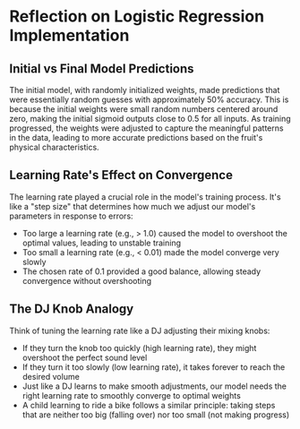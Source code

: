 # Reflection on Logistic Regression Implementation

## Initial vs Final Model Predictions
The initial model, with randomly initialized weights, made predictions that were essentially random guesses with approximately 50% accuracy. This is because the initial weights were small random numbers centered around zero, making the initial sigmoid outputs close to 0.5 for all inputs. As training progressed, the weights were adjusted to capture the meaningful patterns in the data, leading to more accurate predictions based on the fruit's physical characteristics.

## Learning Rate's Effect on Convergence
The learning rate played a crucial role in the model's training process. It's like a "step size" that determines how much we adjust our model's parameters in response to errors:
- Too large a learning rate (e.g., > 1.0) caused the model to overshoot the optimal values, leading to unstable training
- Too small a learning rate (e.g., < 0.01) made the model converge very slowly
- The chosen rate of 0.1 provided a good balance, allowing steady convergence without overshooting

## The DJ Knob Analogy
Think of tuning the learning rate like a DJ adjusting their mixing knobs:
- If they turn the knob too quickly (high learning rate), they might overshoot the perfect sound level
- If they turn it too slowly (low learning rate), it takes forever to reach the desired volume
- Just like a DJ learns to make smooth adjustments, our model needs the right learning rate to smoothly converge to optimal weights
- A child learning to ride a bike follows a similar principle: taking steps that are neither too big (falling over) nor too small (not making progress) 